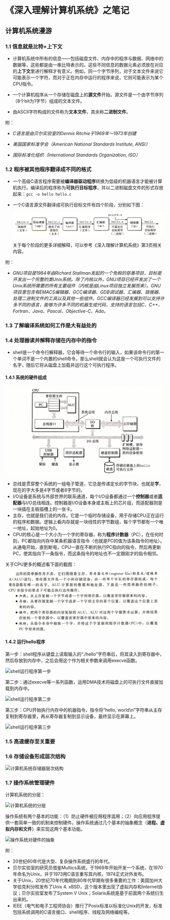 # 《深入理解计算机系统》之笔记

## 计算机系统漫游

### 1.1 信息就是比特+上下文

- 计算机系统中所有的信息——包括磁盘文件、内存中的程序与数据、网络中的数据等，这些都是由一串比特表示的。这些不同信息的数据元素必须放在对应的**上下文**里进行解释才有意义。例如，同一个字节序列，对于文本文件来说它可能表示一个字符，而对于正在内存中运行的程序来说，它则可能表示为某个CPU指令。

- 一个计算机程序从一个存储在磁盘上的**源文件**开始。源文件是一个由字节序列（8个bit为1字节）组成的文本文件。
- 由ASCII字符构成的文件称为**文本文件**，其余称**二进制文件**。

附：

- *C语言是由贝尔实验室的Dennis Ritchie于1969年～1973年创建*

- *美国国家标准学会（American National Standards Institute, ANSI）*

- *国际标准化组织（International Standards Organization, ISO）*

### 1.2 程序被其他程序翻译成不同的格式

- 一个高级C语言程序需要被**编译器驱动程序**转换为低级的机器语言才能被计算机执行。编译后的程序称为**可执行目标程序**，并以二进制磁盘文件的形式存放起来：```gcc -o hello hello.c```

- 一个C语言源文件翻译成可执行目标文件有四个阶段，分别如下图：

  ![C语言程序的编译过程](C语言程序的编译过程.png)

  关于每个阶段的更多详细解释，可以参考《深入理解计算机系统》第3页相关内容。

附：

- *GNU项目是1984年由Richard Stallman发起的一个免税的慈善项目，目标是开发出一个完整的类Unix系统。除了内核以外，GNU项目已经开发出了一个Unix系统所需要的所有主要组件（内核是由Linux项目独立发展而来）。GNU项目里包含有EMACS编辑器、GCC编译器、GDB调试器、汇编器、链接器、处理二进制文件的工具以及其他一些组件。GCC编译器已经发展到可以支持许多不同的语言，能够为许多不同的机器生成代码，支持的语言包括C、C++、Fortran、Java、Pascal、Objective-C、Ada。*

### 1.3 了解编译系统如何工作是大有益处的

### 1.4 处理器读并解释存储在内存中的指令

- shell是一个命令行解释器，它会等待一个命令行的输入，如果该命令行的第一个单词不是一个内置的shell命令，那么shell就会认为这是一个可执行文件的名字，随后它将从磁盘上加载并运行这个可执行程序。

#### 1.4.1 系统的硬件组成

![系统的硬件组成](系统的硬件组成.png)

- 总线是贯穿整个系统的一组电子管道，它总是传递定长的字节块，也就是**字**，现在的字大多是4字节或者8字节的。
- I/O设备是系统与外部世界的联系通道，每个I/O设备都通过一个**控制器**或者**适配器**与I/O总线相连。控制器是I/O设备本身或主板上的芯片组，而适配器则是一块插在主板插槽上的一张卡。
- 主存，也就是我们说的内存。它是一个临时存储设备，用于存储CPU正在运行的程序和数据。逻辑上看内存就是一块线性的字节数组，每个字节都有一个唯一地址，起始地址为0。
- CPU的核心是一个大小为一个字的寄存器，称为**程序计数器**（PC），在任何时刻，PC都指向内存中某条机器语言指令（也就是PC的值为该条指令的地址）。从通电开始，直到断电，CPU一直在不断的执行PC指向的指令，然后再更新PC，使其指向下一条指令，而这条指令的地址也不一定跟刚才的指令相邻。

关于CPU更多的概述看下面的截图：

![CPU指令执行概括](CPU指令执行概括.png)

#### 1.4.2 运行hello程序

第一步：shell程序从键盘上读取输入的“./hello”字符串后，将其读入到寄存器中，然后存放到内存中，之后会用这个作为相关参数来调用execve函数。

![shell运行程序第一步](/Users/liuqi/Desktop/csapp/shell运行程序第一步.png)

第二步：通过execve等一系列函数，运用DMA技术将磁盘上的可执行文件直接加载到内存中。

![shell运行程序第二步](/Users/liuqi/Desktop/csapp/shell运行程序第二步.png)

第三步：CPU开始执行内存中的机器指令，指令将“hello, world\n”字符串从主存复制到寄存器里，再从寄存器复制到显示设备，最终显示在屏幕上。

![shell运行程序第三步](/Users/liuqi/Desktop/csapp/shell运行程序第三步.png)

### 1.5 高速缓存至关重要

### 1.6 存储设备形成层次结构

![计算机系统存储器层次结构](/Users/liuqi/Desktop/csapp/计算机系统存储器层次结构.png)

### 1.7 操作系统管理硬件

计算机系统的分层：

![计算机系统的分层](/Users/liuqi/Desktop/csapp/计算机系统的分层.png)

操作系统有两个基本的功能：（1）防止硬件被应用程序滥用；（2）向应用程序提供一套简单一致的机制来控制硬件。操作系统通过几个基本的抽象概念（**进程、虚拟内存和文件**）来实现这两个基本功能。

![操作系统对硬件的抽象](/Users/liuqi/Desktop/csapp/操作系统对硬件的抽象.png)

附：

- 20世纪60年代是大型、复杂操作系统盛行的年代。
- 贝尔实验室的研究员借鉴Multics系统，于1969年开始开发一个系统，在1970年命名为Unix，并于1973用C语言重写其内核，1974正式对外发布。
- 关于Unix，20世纪70年代晚期到80年代早期有很多重要的工作：美国加州大学伯克利分校发布了Unix 4. xBSD，这个版本里出现了虚拟内存和Internet协议；贝尔实验室发布了System V Unix；Solaris系统是基于前面两个系统衍生出来的。
- IEEE（电气和电子工程师协会）推行了Posix标准以标准化Unix的开发，标准包括系统调用的C语言接口、shell程序、线程及网络编程等。
